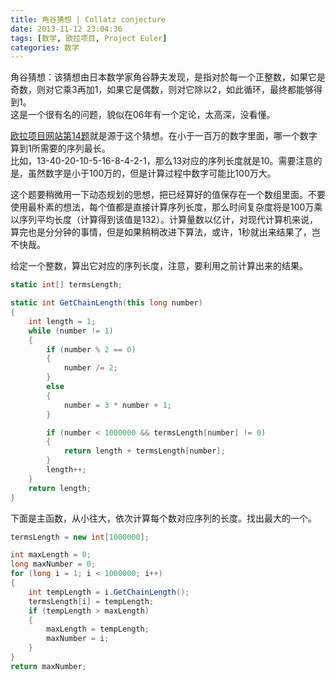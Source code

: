 ```yaml
---
title: 角谷猜想 | Collatz conjecture
date: 2013-11-12 23:04:36
tags: [数学, 欧拉项目, Project Euler]
categories: 数学
---
```

角谷猜想：该猜想由日本数学家角谷静夫发现，是指对於每一个正整数，如果它是奇数，则对它乘3再加1，如果它是偶数，则对它除以2，如此循环，最终都能够得到1。  
这是一个很有名的问题，貌似在06年有一个定论，太高深，没看懂。

[欧拉项目网站第14题](https://projecteuler.net/problem=14 "Problem 14 - Project Euler")就是源于这个猜想。在小于一百万的数字里面，哪一个数字算到1所需要的序列最长。  
比如，13-40-20-10-5-16-8-4-2-1，那么13对应的序列长度就是10。需要注意的是，虽然数字是小于100万的，但是计算过程中数字可能比100万大。

这个题要稍微用一下动态规划的思想，把已经算好的值保存在一个数组里面。不要使用最朴素的想法，每个值都是直接计算序列长度，那么时间复杂度将是100万乘以序列平均长度（计算得到该值是132）。计算量数以亿计，对现代计算机来说，算完也是分分钟的事情，但是如果稍稍改进下算法，或许，1秒就出来结果了，岂不快哉。

给定一个整数，算出它对应的序列长度，注意，要利用之前计算出来的结果。
``` csharp
static int[] termsLength;

static int GetChainLength(this long number)
{
    int length = 1;
    while (number != 1)
    {
        if (number % 2 == 0)
        {
            number /= 2;
        }
        else
        {
            number = 3 * number + 1;
        }

        if (number < 1000000 && termsLength[number] != 0)
        {
            return length + termsLength[number];
        }
        length++;
    }
    return length;
}
```

下面是主函数，从小往大，依次计算每个数对应序列的长度。找出最大的一个。
``` csharp
termsLength = new int[1000000];

int maxLength = 0;
long maxNumber = 0;
for (long i = 1; i < 1000000; i++)
{
    int tempLength = i.GetChainLength();
    termsLength[i] = tempLength;
    if (tempLength > maxLength)
    {
        maxLength = tempLength;
        maxNumber = i;
    }
}
return maxNumber;
```